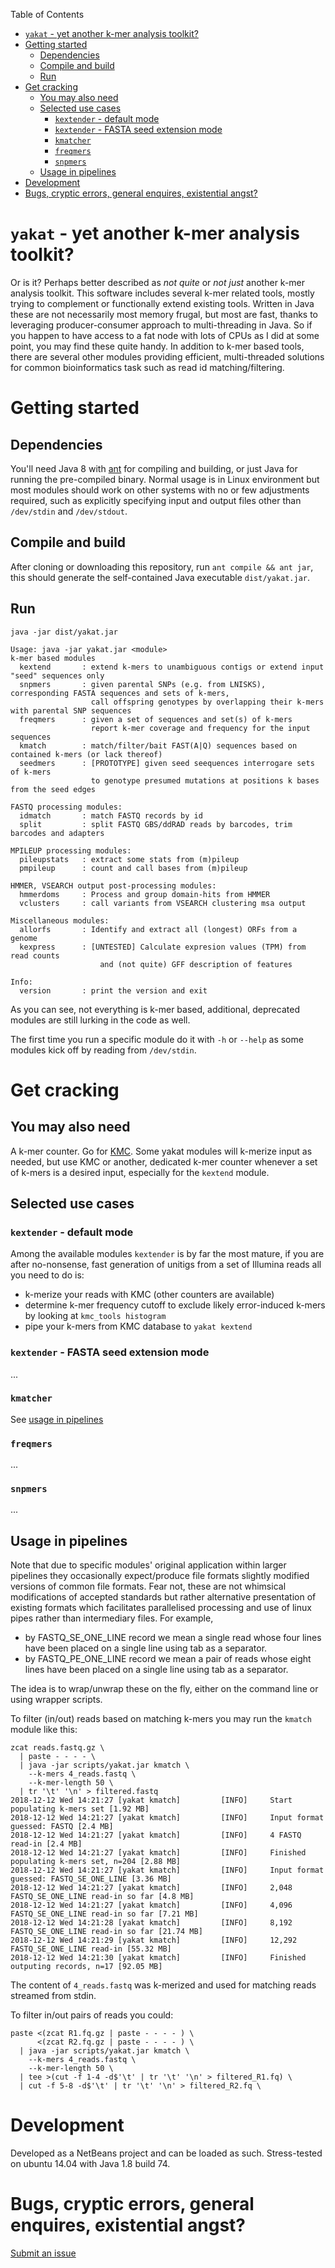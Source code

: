 Table of Contents
- [`yakat` - yet another k-mer analysis toolkit?](#yakat---yet-another-k-mer-analysis-toolkit)
- [Getting started](#getting-started)
  - [Dependencies](#dependencies)
  - [Compile and build](#compile-and-build)
  - [Run](#run)
- [Get cracking](#get-cracking)
  - [You may also need](#you-may-also-need)
  - [Selected use cases](#selected-use-cases)
    - [`kextender` - default mode](#kextender---default-mode)
    - [`kextender` - FASTA seed extension mode](#kextender---fasta-seed-extension-mode)
    - [`kmatcher`](#kmatcher)
    - [`freqmers`](#freqmers)
    - [`snpmers`](#snpmers)
  - [Usage in pipelines](#usage-in-pipelines)
- [Development](#development)
- [Bugs, cryptic errors, general enquires, existential angst?](#bugs-cryptic-errors-general-enquires-existential-angst)
# `yakat` - yet another  k-mer analysis toolkit?

Or is it?
Perhaps better described as _not quite_ or _not just_ another k-mer analysis toolkit.
This software includes several k-mer related tools, mostly trying to complement or functionally extend existing tools.
Written in Java these are not necessarily most memory frugal, but most are fast, thanks to leveraging producer-consumer approach to multi-threading in Java.
So if you happen to have access to a fat node with lots of CPUs as I did at some point, you may find these quite handy.
In addition to k-mer based tools, there are several other modules providing efficient, multi-threaded solutions for common bioinformatics task such as read id matching/filtering.

# Getting started

## Dependencies

You'll need Java 8 with [ant](https://ant.apache.org/) for compiling and building, or just Java for running the pre-compiled binary.
Normal usage is in Linux environment but most modules should work on other systems with no or few adjustments required, such as explicitly specifying input and output files other than `/dev/stdin` and `/dev/stdout`.


## Compile and build

After cloning or downloading this repository, run `ant compile && ant jar`, this should generate the self-contained Java executable `dist/yakat.jar`.

## Run

```
java -jar dist/yakat.jar

Usage: java -jar yakat.jar <module>
k-mer based modules
  kextend       : extend k-mers to unambiguous contigs or extend input "seed" sequences only
  snpmers       : given parental SNPs (e.g. from LNISKS), corresponding FASTA sequences and sets of k-mers,
                  call offspring genotypes by overlapping their k-mers with parental SNP sequences
  freqmers      : given a set of sequences and set(s) of k-mers
                  report k-mer coverage and frequency for the input sequences
  kmatch        : match/filter/bait FAST(A|Q) sequences based on contained k-mers (or lack thereof)
  seedmers      : [PROTOTYPE] given seed seequences interrogare sets of k-mers
                  to genotype presumed mutations at positions k bases from the seed edges

FASTQ processing modules:
  idmatch       : match FASTQ records by id
  split         : split FASTQ GBS/ddRAD reads by barcodes, trim barcodes and adapters

MPILEUP processing modules:
  pileupstats   : extract some stats from (m)pileup
  pmpileup      : count and call bases from (m)pileup

HMMER, VSEARCH output post-processing modules:
  hmmerdoms     : Process and group domain-hits from HMMER
  vclusters     : call variants from VSEARCH clustering msa output

Miscellaneous modules:
  allorfs       : Identify and extract all (longest) ORFs from a genome
  kexpress      : [UNTESTED] Calculate expresion values (TPM) from read counts
                    and (not quite) GFF description of features

Info:
  version       : print the version and exit
```

As you can see, not everything is k-mer based, additional, deprecated modules are still lurking in the code as well.

The first time you run a specific module do it with `-h` or `--help` as some modules kick off by reading from `/dev/stdin`.

# Get cracking

## You may also need

A k-mer counter. Go for [KMC](https://github.com/refresh-bio/KMC).
Some yakat modules will k-merize input as needed, but use KMC or another, dedicated k-mer counter whenever a set of k-mers is a desired input, especially for the `kextend` module.

## Selected use cases

### `kextender` - default mode

Among the available modules `kextender` is by far the most mature, if you are after no-nonsense, fast generation of unitigs from a set of Illumina reads all you need to do is:

* k-merize your reads with KMC (other counters are available)
* determine k-mer frequency cutoff to exclude likely error-induced k-mers by looking at `kmc_tools histogram`
* pipe your k-mers from KMC database to `yakat kextend`

### `kextender` - FASTA seed extension mode

...

### `kmatcher`

See [usage in pipelines](#usage-in-pipelines)

### `freqmers`

...

### `snpmers`

...


## Usage in pipelines

Note that due to specific modules' original application within larger pipelines they occasionally expect/produce file formats slightly modified versions of common file formats.
Fear not, these are not whimsical modifications of accepted standards but rather alternative presentation of existing formats which facilitates parallelised processing and use of linux pipes rather than intermediary files. For example,

* by FASTQ_SE_ONE_LINE record we mean a single read whose four lines have been placed on a single line using tab as a separator.
* by FASTQ_PE_ONE_LINE record we mean a pair of reads whose eight lines have been placed on a single line using tab as a separator.

The idea is to wrap/unwrap these on the fly, either on the command line or using wrapper scripts.

To filter (in/out) reads based on matching k-mers you may run the `kmatch` module like this:

```
zcat reads.fastq.gz \
  | paste - - - - \
  | java -jar scripts/yakat.jar kmatch \
    --k-mers 4_reads.fastq \
    --k-mer-length 50 \
  | tr '\t' '\n' > filtered.fastq
2018-12-12 Wed 14:21:27 [yakat kmatch]         [INFO]     Start populating k-mers set [1.92 MB]
2018-12-12 Wed 14:21:27 [yakat kmatch]         [INFO]     Input format guessed: FASTQ [2.4 MB]
2018-12-12 Wed 14:21:27 [yakat kmatch]         [INFO]     4 FASTQ read-in [2.4 MB]
2018-12-12 Wed 14:21:27 [yakat kmatch]         [INFO]     Finished populating k-mers set, n=204 [2.88 MB]
2018-12-12 Wed 14:21:27 [yakat kmatch]         [INFO]     Input format guessed: FASTQ_SE_ONE_LINE [3.36 MB]
2018-12-12 Wed 14:21:27 [yakat kmatch]         [INFO]     2,048 FASTQ_SE_ONE_LINE read-in so far [4.8 MB]
2018-12-12 Wed 14:21:27 [yakat kmatch]         [INFO]     4,096 FASTQ_SE_ONE_LINE read-in so far [7.21 MB]
2018-12-12 Wed 14:21:28 [yakat kmatch]         [INFO]     8,192 FASTQ_SE_ONE_LINE read-in so far [21.74 MB]
2018-12-12 Wed 14:21:29 [yakat kmatch]         [INFO]     12,292 FASTQ_SE_ONE_LINE read-in [55.32 MB]
2018-12-12 Wed 14:21:30 [yakat kmatch]         [INFO]     Finished outputing records, n=17 [92.05 MB]
```

The content of `4_reads.fastq` was k-merized and used for matching reads streamed from stdin.

To filter in/out pairs of reads you could:

```
paste <(zcat R1.fq.gz | paste - - - - ) \
      <(zcat R2.fq.gz | paste - - - - ) \
  | java -jar scripts/yakat.jar kmatch \
    --k-mers 4_reads.fastq \
    --k-mer-length 50 \
  | tee >(cut -f 1-4 -d$'\t' | tr '\t' '\n' > filtered_R1.fq) \
  | cut -f 5-8 -d$'\t' | tr '\t' '\n' > filtered_R2.fq \
```

# Development

Developed as a NetBeans project and can be loaded as such. Stress-tested on ubuntu 14.04 with Java 1.8 build 74.

# Bugs, cryptic errors, general enquires, existential angst?

[Submit an issue](https://github.com/rsuchecki/yakat/issues/new)




